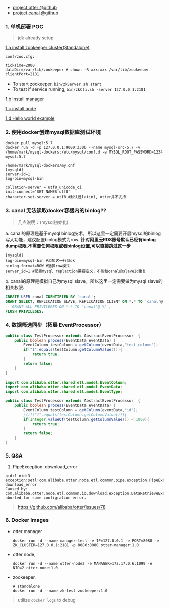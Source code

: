 - [project otter @github](https://github.com/alibaba/otter)
- [project canal @github](https://github.com/alibaba/canal)

### 1. 单机部署 POC
> jdk already setup

[1.a install zookeeper cluster(Standalone)](http://zookeeper.apache.org/doc/current/zookeeperStarted.html)
```
conf/zoo.cfg:

tickTime=2000
dataDir=/var/lib/zookeeper # chown -R xxx:xxx /var/lib/zookeeper
clientPort=2181
```

- To start zookeeper, `bin/zkServer.sh start`
- To test if service running, `bin/zkCli.sh -server 127.0.0.1:2181`

[1.b install manager](https://github.com/alibaba/otter/wiki/Manager_Quickstart)

[1.c install node](https://github.com/alibaba/otter/wiki/Node_Quickstart)

[1.d  Hello world example](https://github.com/alibaba/otter/wiki/QuickStart)

### 2. 使用docker创建mysql数据库测试环境
```
docker pull mysql:5.7
docker run -d -p 127.0.0.1:9000:3306 --name mysql-src-5.7 -v /home/mark/mysql-dockers:/etc/mysql/conf.d -e MYSQL_ROOT_PASSWORD=1234 mysql:5.7

/home/mark/mysql-dockers/my.cnf 
[mysqld]
server-id=1
log-bin=mysql-bin

collation-server = utf8_unicode_ci
init-connect='SET NAMES utf8'
character-set-server = utf8 #默认是latin1, otter并不支持
```
### 3. canal 无法读取docker容器内的binlog??

>  几点说明：(mysql初始化)

a. canal的原理是基于mysql binlog技术，所以这里一定需要开启mysql的binlog写入功能，建议配置binlog模式为row.
**针对阿里云RDS账号默认已经有binlog dump权限,不需要任何权限或者binlog设置,可以直接跳过这一步**
```
[mysqld]
log-bin=mysql-bin #添加这一行就ok
binlog-format=ROW #选择row模式
server_id=1 #配置mysql replaction需要定义，不能和canal的slaveId重复
```

b. canal的原理是模拟自己为mysql slave，所以这里一定需要做为mysql slave的相关权限.
``` sql
CREATE USER canal IDENTIFIED BY 'canal';  
GRANT SELECT, REPLICATION SLAVE, REPLICATION CLIENT ON *.* TO 'canal'@'%';
-- GRANT ALL PRIVILEGES ON *.* TO 'canal'@'%' ;
FLUSH PRIVILEGES;
```

### 4. 数据筛选同步（拓展 EventProcessor）

``` java
public class TestProcessor extends AbstractEventProcessor  {
    public boolean process(EventData eventData) {
        EventColumn testColumn = getColumn(eventData,"test_column");
        if("1".equals(testColumn.getColumnValue())){
            return true;
        }
        return false;
    }
}
```

``` java
import com.alibaba.otter.shared.etl.model.EventColumn;
import com.alibaba.otter.shared.etl.model.EventData;
import com.alibaba.otter.shared.etl.model.EventType;

public class TestProcessor extends AbstractEventProcessor  {
    public boolean process(EventData eventData) {
        EventColumn testColumn = getColumn(eventData,"id");
        //if("1".equals(testColumn.getColumnValue())){
        if(Integer.valueOf(testColumn.getColumnValue()) < 1000){
            return true;
        }
        return false;
    }
} 

```

### 5. Q&A

1. PipeException: download_error
```
pid:1 nid:3 exception:setl:com.alibaba.otter.node.etl.common.pipe.exception.PipeException: download_error
Caused by: com.alibaba.otter.node.etl.common.io.download.exception.DataRetrieveException: aborted for some configration error.
```
> https://github.com/alibaba/otter/issues/78

### 6. Docker Images

- otter manager
	```
	docker run -d --name manager-test -e IP=127.0.0.1 -e PORT=8080 -e ZK_CLUSTER=127.0.0.1:2181 -p 8080:8080 otter-manager:1.0
	```
- otter node, 
	```
	docker run -d --name otter-node2 -e MANAGER=172.17.0.6:1099 -e NID=2 otter-node:1.0
	```
- zookeeper,
	```
	# standalone
	docker run -d --name zk-test zookeeper:1.0
	```

> utilize `docker logs` to debug
